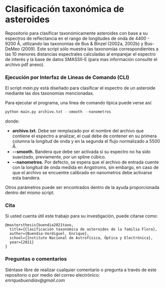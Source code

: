# Clasificación taxonómica de asteroides
Repositorio para clasificar taxonómicamente asteroides con base a su espectros de reflectancia en el rango de longitudes de onda de 4400 - 9200 Å, utilizando las taxonomías de Bus &amp; Binzel (2002a, 2002b) y Bus-DeMeo (2009). Este script sólo muestra las taxonomías correspondientes a las 10 menores distancias espectrales calculadas al emparejar el espectro de interés y la base de datos SMASSII-E (para mas información consulte el archivo pdf anexo).    

### **Ejecución por Interfaz de Líneas de Comando (CLI)**

El script _main.py_ está diseñado para clasificar el espectro de un asteroide mediante las dos taxonomías mencionadas.

Para ejecutar el programa, una línea de comando típica puede verse así:

```python
python main.py archivo.txt --smooth --nanometros
```

donde:
+ **archivo.txt.** Debe ser remplazado por el nombre del archivo que contiene el espectro a analizar, el cual debe de contener en su primera columna la longitud de onda y en la segunda el flujo normalizado a 5500 Å.
+ **--smooth.** Bandera que debe ser activada si su espectro no ha sido suavizado, previamente, por un spline cúbico.
+ **--nanometros.** Por defecto, se espera que el archivo de entrada cuente con la longitud de onda medida en Angstroms, sin embargo, en caso de que el archivo se encuentre calibrado en nanometros debe activarse esta bandera.

Otros parámetros puede ser encontrados dentro de la ayuda proporcionada dentro del mismo script.

### **Cita**

Si usted cuenta útil este trabajo para su investigación, puede citarse como:
```
@mastersthesis{buendia2021taxo,
  title={Clasificación taxonómica de asteroides de la familia Flora},
  author={Buendia-Verdiguel, Enrique},
  school={Instituto Nacional de Astrofísica, Óptica y Electrónica},
  year={2021}
}
```
### Preguntas o comentarios ###

Siéntase libre de realizar cualquier comentario o pregunta a través de este repositorio o por medio del correo electrónico: _enriquebuendiav@gmail.com_  
